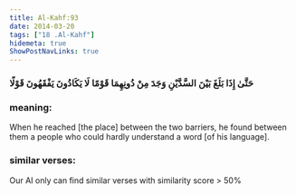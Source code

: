 ```yaml
---
title: Al-Kahf:93
date: 2014-03-20
tags: ["18 .Al-Kahf"]
hidemeta: true 
ShowPostNavLinks: true 
---
```

### حَتَّىٰ إِذَا بَلَغَ بَيْنَ السَّدَّيْنِ وَجَدَ مِنْ دُونِهِمَا قَوْمًا لَا يَكَادُونَ يَفْقَهُونَ قَوْلًا
### meaning: 
When he reached [the place] between the two barriers, he found between them a people who could hardly understand a word [of his language].
### similar verses: 

Our AI only can find similar verses with similarity score > 50% 




